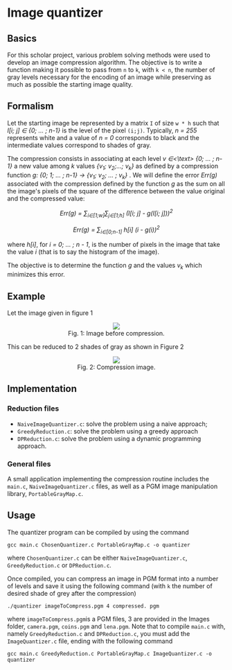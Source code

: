 # Image quantizer

## Basics
For this scholar project, various problem solving methods were used to develop an image compression algorithm. The objective is to write a function making it possible to pass from `n` to `k`, with `k < n`, the number of gray levels necessary for the encoding of an image while preserving as much as possible the starting image quality.

## Formalism

Let the starting image be represented by a matrix `I` of size `w * h` such that *I[i; j] <text>&isin;</text> {0; ... ; n-1}* is the level of the pixel `(i;j)`. Typically, *n = 255* represents white and a value of *n = 0* corresponds to black and the intermediate values correspond to shades of gray.

The compression consists in associating at each level *v <text>&isin;<\text> {0; ... ; n-1}* a new value among *k* values *{v<sub>1</sub>; v<sub>2</sub>;...; v<sub>k</sub>}* as defined by a compression function *g: {0; 1; ... ; n-1} <text>&rarr;</text> {v<sub>1</sub>; v<sub>2</sub>; ... ; v<sub>k</sub>}* . We will define the error *Err(g)* associated with the compression defined by the function *g* as the sum on all the image's pixels of the square of the difference between the value original and the compressed value:

<p align="center">
    <i>
    Err(g) = &sum;<sub>i&isin;[1;w]</sub>&sum;<sub>j&isin;[1;h]</sub> (I[i; j] - g(I[i; j]))<sup>2</sup>
    </i>
</p>
<p align="center">
    <i>
    Err(g) = &sum;<sub>i&isin;[0;n-1]</sub> h[i] (i - g(i))<sup>2</sup>
    </i>
</p>

where *h[i]*, for *i = 0; ... ; n - 1*, is the number of pixels in the image that take the value *i* (that is to say the histogram of the image).

The objective is to determine the function *g* and the values *v<sub>k</sub>* which minimizes this error.
## Example
Let the image given in figure 1

<p align="center">
  <img src="Images/camera.pgm"><br>
  Fig. 1: Image before compression.
</p>

This can be reduced to 2 shades of gray as shown in Figure 2

<p align="center">
  <img src="Images/compressed.pgm"><br>
  Fig. 2: Compression image.
</p>

## Implementation

### Reduction files
* `NaiveImageQuantizer.c`: solve the problem using a naive approach;
* `GreedyReduction.c`: solve the problem using a greedy approach
* `DPReduction.c`: solve the problem using a dynamic programming approach.

### General files
A small application implementing the compression routine includes the `main.c`, `NaiveImageQuantizer.c` files, as well as a PGM image manipulation library, `PortableGrayMap.c`.

## Usage
The quantizer program can be compiled by using the command

```
gcc main.c ChosenQuantizer.c PortableGrayMap.c -o quantizer
```
where `ChosenQuantizer.c` can be either `NaiveImageQuantizer.c`, `GreedyReduction.c` or `DPReduction.c`.

Once compiled, you can compress an image in PGM format into a number of levels and save it using the following command (with `k` the number of desired shade of grey after the compression)
```
./quantizer imageToCompress.pgm 4 compressed. pgm
```
where `imageToCompress.pgm`is a PGM files, 3 are provided in the Images folder, `camera.pgm`, `coins.pgm` and `lena.pgm`.
Note that to compile `main.c` with, namely `GreedyReduction.c` and `DPReduction.c`, you must add the `ImageQuantizer.c` file, ending with the following command
```
gcc main.c GreedyReduction.c PortableGrayMap.c ImageQuantizer.c -o quantizer
```
